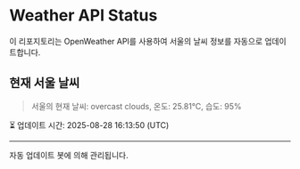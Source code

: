 
# Weather API Status

이 리포지토리는 OpenWeather API를 사용하여 서울의 날씨 정보를 자동으로 업데이트합니다.

## 현재 서울 날씨
> 서울의 현재 날씨: overcast clouds, 온도: 25.81°C, 습도: 95%

⏳ 업데이트 시간: 2025-08-28 16:13:50 (UTC)

---
자동 업데이트 봇에 의해 관리됩니다.

